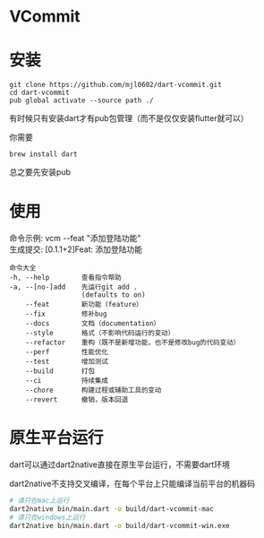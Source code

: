 

# VCommit

# 安装

```shell
git clone https://github.com/mjl0602/dart-vcommit.git
cd dart-vcommit
pub global activate --source path ./
```

有时候只有安装dart才有pub包管理（而不是仅仅安装flutter就可以）

你需要
```
brew install dart
```

总之要先安装pub

# 使用

命令示例: vcm --feat "添加登陆功能"  
生成提交: [0.1.1+2]Feat: 添加登陆功能
```
命令大全
-h, --help        查看指令帮助
-a, --[no-]add    先运行git add .
                  (defaults to on)
    --feat        新功能（feature）
    --fix         修补bug
    --docs        文档（documentation）
    --style       格式（不影响代码运行的变动）
    --refactor    重构（既不是新增功能，也不是修改bug的代码变动）
    --perf        性能优化
    --test        增加测试
    --build       打包
    --ci          持续集成
    --chore       构建过程或辅助工具的变动
    --revert      撤销，版本回退
```
# 原生平台运行

dart可以通过dart2native直接在原生平台运行，不需要dart环境

dart2native不支持交叉编译，在每个平台上只能编译当前平台的机器码

```bash
# 请只在mac上运行
dart2native bin/main.dart -o build/dart-vcommit-mac
# 请只在windows上运行
dart2native bin/main.dart -o build/dart-vcommit-win.exe
```
